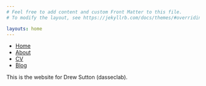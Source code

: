 ```yaml
---
# Feel free to add content and custom Front Matter to this file.
# To modify the layout, see https://jekyllrb.com/docs/themes/#overriding-theme-defaults

layouts: home
---
```


<html>
	<body>
			<nav>
			<ul>
				<li><a href="/">Home</a></li>
				<li><a href="/about">About</a></li>
				<li><a href="/CV">CV</a></li>
				<li><a href="/blog">Blog</a></li>
			</ul>
			</nav>
		<p>This is the website for Drew Sutton (dasseclab).</p>
	</body>
</html>